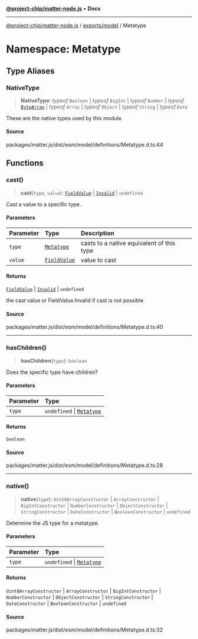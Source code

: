 [**@project-chip/matter-node.js**](../../../../README.md) • **Docs**

***

[@project-chip/matter-node.js](../../../../modules.md) / [exports/model](../../README.md) / Metatype

# Namespace: Metatype

## Type Aliases

### NativeType

> **NativeType**: *typeof* `Boolean` \| *typeof* `BigInt` \| *typeof* `Number` \| *typeof* [`ByteArray`](../../../../util/export/README.md#bytearray-1) \| *typeof* `Array` \| *typeof* `Object` \| *typeof* `String` \| *typeof* `Date`

These are the native types used by this module.

#### Source

packages/matter.js/dist/esm/model/definitions/Metatype.d.ts:44

## Functions

### cast()

> **cast**(`type`, `value`): [`FieldValue`](../../README.md#fieldvalue) \| [`Invalid`](../FieldValue/README.md#invalid) \| `undefined`

Cast a value to a specific type.

#### Parameters

| Parameter | Type | Description |
| :------ | :------ | :------ |
| `type` | [`Metatype`](../../enumerations/Metatype.md) | casts to a native equivalent of this type |
| `value` | [`FieldValue`](../../README.md#fieldvalue) | value to cast |

#### Returns

[`FieldValue`](../../README.md#fieldvalue) \| [`Invalid`](../FieldValue/README.md#invalid) \| `undefined`

the cast value or FieldValue.Invalid if cast is not possible

#### Source

packages/matter.js/dist/esm/model/definitions/Metatype.d.ts:40

***

### hasChildren()

> **hasChildren**(`type`): `boolean`

Does the specific type have children?

#### Parameters

| Parameter | Type |
| :------ | :------ |
| `type` | `undefined` \| [`Metatype`](../../enumerations/Metatype.md) |

#### Returns

`boolean`

#### Source

packages/matter.js/dist/esm/model/definitions/Metatype.d.ts:28

***

### native()

> **native**(`type`): `Uint8ArrayConstructor` \| `ArrayConstructor` \| `BigIntConstructor` \| `NumberConstructor` \| `ObjectConstructor` \| `StringConstructor` \| `DateConstructor` \| `BooleanConstructor` \| `undefined`

Determine the JS type for a metatype.

#### Parameters

| Parameter | Type |
| :------ | :------ |
| `type` | `undefined` \| [`Metatype`](../../enumerations/Metatype.md) |

#### Returns

`Uint8ArrayConstructor` \| `ArrayConstructor` \| `BigIntConstructor` \| `NumberConstructor` \| `ObjectConstructor` \| `StringConstructor` \| `DateConstructor` \| `BooleanConstructor` \| `undefined`

#### Source

packages/matter.js/dist/esm/model/definitions/Metatype.d.ts:32
